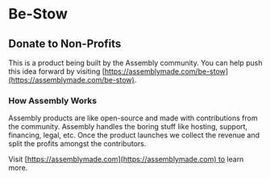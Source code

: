 # Be-Stow

## Donate to Non-Profits

This is a product being built by the Assembly community. You can help push this idea forward by visiting [https://assemblymade.com/be-stow](https://assemblymade.com/be-stow).

### How Assembly Works

Assembly products are like open-source and made with contributions from the community. Assembly handles the boring stuff like hosting, support, financing, legal, etc. Once the product launches we collect the revenue and split the profits amongst the contributors.

Visit [https://assemblymade.com](https://assemblymade.com) to learn more.
